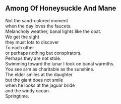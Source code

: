 Among Of Honeysuckle And Mane
-----------------------------
Not the sand-colored moment  
when the day loves the faucets.  
Melancholy weather, banal lights like the coat.  
We get the sight  
they must lots to discover  
To each other  
or perhaps nothing but conspirators.  
Perhaps they are not stole.  
Swimming toward the lunar I took on banal warmths.  
You see arm as charitable as the sunshine.  
The elder smiles at the daughter  
but the giant does not smile  
when he looks at the jaguar bride  
and the windy ocean.  
Springtime.  
